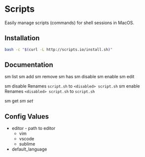 # Scripts
Easily manage scripts (commands) for shell sessions in MacOS.

## Installation
```bash
bash -c "$(curl -L http://scripts.io/install.sh)"
```


## Documentation
sm list
sm add <name> <language>
sm remove <name>
sm has <name>
sm disable <name>
sm enable <name>
sm edit <name>

sm disable <name>
    Renames `script.sh` to `<disabled> script.sh`
sm enable <name>
    Renames `<disabled> script.sh` to `script.sh`

sm get <var>
sm set <var> <new value>

## Config Values
* editor - path to editor
    * vim
    * vscode
    * sublime
* default_language
